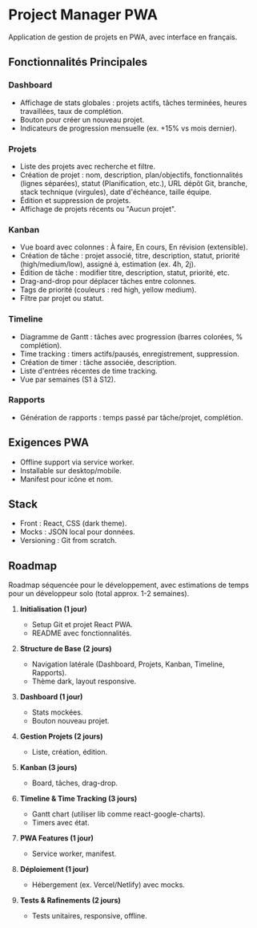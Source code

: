 # Project Manager PWA

Application de gestion de projets en PWA, avec interface en français.

## Fonctionnalités Principales

### Dashboard
- Affichage de stats globales : projets actifs, tâches terminées, heures travaillées, taux de complétion.
- Bouton pour créer un nouveau projet.
- Indicateurs de progression mensuelle (ex. +15% vs mois dernier).

### Projets
- Liste des projets avec recherche et filtre.
- Création de projet : nom, description, plan/objectifs, fonctionnalités (lignes séparées), statut (Planification, etc.), URL dépôt Git, branche, stack technique (virgules), date d'échéance, taille équipe.
- Édition et suppression de projets.
- Affichage de projets récents ou "Aucun projet".

### Kanban
- Vue board avec colonnes : À faire, En cours, En révision (extensible).
- Création de tâche : projet associé, titre, description, statut, priorité (high/medium/low), assigné à, estimation (ex. 4h, 2j).
- Édition de tâche : modifier titre, description, statut, priorité, etc.
- Drag-and-drop pour déplacer tâches entre colonnes.
- Tags de priorité (couleurs : red high, yellow medium).
- Filtre par projet ou statut.

### Timeline
- Diagramme de Gantt : tâches avec progression (barres colorées, % complétion).
- Time tracking : timers actifs/pausés, enregistrement, suppression.
- Création de timer : tâche associée, description.
- Liste d'entrées récentes de time tracking.
- Vue par semaines (S1 à S12).

### Rapports
- Génération de rapports : temps passé par tâche/projet, complétion.

## Exigences PWA
- Offline support via service worker.
- Installable sur desktop/mobile.
- Manifest pour icône et nom.

## Stack
- Front : React, CSS (dark theme).
- Mocks : JSON local pour données.
- Versioning : Git from scratch.

## Roadmap

Roadmap séquencée pour le développement, avec estimations de temps pour un développeur solo (total approx. 1-2 semaines).

1. **Initialisation (1 jour)**
   - Setup Git et projet React PWA.
   - README avec fonctionnalités.

2. **Structure de Base (2 jours)**
   - Navigation latérale (Dashboard, Projets, Kanban, Timeline, Rapports).
   - Thème dark, layout responsive.

3. **Dashboard (1 jour)**
   - Stats mockées.
   - Bouton nouveau projet.

4. **Gestion Projets (2 jours)**
   - Liste, création, édition.

5. **Kanban (3 jours)**
   - Board, tâches, drag-drop.

6. **Timeline & Time Tracking (3 jours)**
   - Gantt chart (utiliser lib comme react-google-charts).
   - Timers avec état.

7. **PWA Features (1 jour)**
   - Service worker, manifest.

8. **Déploiement (1 jour)**
   - Hébergement (ex. Vercel/Netlify) avec mocks.

9. **Tests & Rafinements (2 jours)**
   - Tests unitaires, responsive, offline.